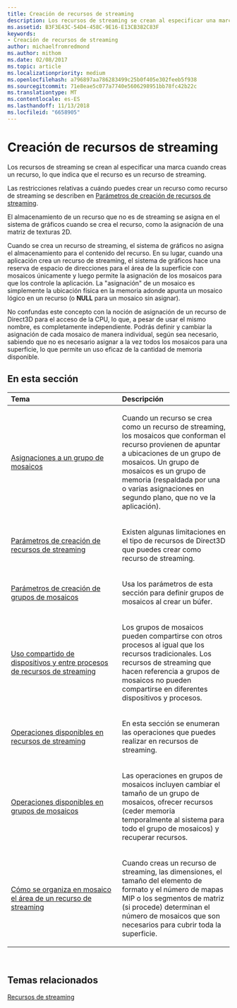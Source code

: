```yaml
---
title: Creación de recursos de streaming
description: Los recursos de streaming se crean al especificar una marca cuando creas un recurso, lo que indica que el recurso es un recurso de streaming.
ms.assetid: B3F3E43C-54D4-458C-9E16-E13CB382C83F
keywords:
- Creación de recursos de streaming
author: michaelfromredmond
ms.author: mithom
ms.date: 02/08/2017
ms.topic: article
ms.localizationpriority: medium
ms.openlocfilehash: a796897aa786283499c25b0f405e302feeb5f938
ms.sourcegitcommit: 71e8eae5c077a7740e5606298951bb78fc42b22c
ms.translationtype: MT
ms.contentlocale: es-ES
ms.lasthandoff: 11/13/2018
ms.locfileid: "6658905"
---
```

# <a name="creating-streaming-resources"></a>Creación de recursos de streaming


Los recursos de streaming se crean al especificar una marca cuando creas un recurso, lo que indica que el recurso es un recurso de streaming.

Las restricciones relativas a cuándo puedes crear un recurso como recurso de streaming se describen en [Parámetros de creación de recursos de streaming](streaming-resource-creation-parameters.md).

El almacenamiento de un recurso que no es de streaming se asigna en el sistema de gráficos cuando se crea el recurso, como la asignación de una matriz de texturas 2D.

Cuando se crea un recurso de streaming, el sistema de gráficos no asigna el almacenamiento para el contenido del recurso. En su lugar, cuando una aplicación crea un recurso de streaming, el sistema de gráficos hace una reserva de espacio de direcciones para el área de la superficie con mosaicos únicamente y luego permite la asignación de los mosaicos para que los controle la aplicación. La "asignación" de un mosaico es simplemente la ubicación física en la memoria adonde apunta un mosaico lógico en un recurso (o **NULL** para un mosaico sin asignar).

No confundas este concepto con la noción de asignación de un recurso de Direct3D para el acceso de la CPU, lo que, a pesar de usar el mismo nombre, es completamente independiente. Podrás definir y cambiar la asignación de cada mosaico de manera individual, según sea necesario, sabiendo que no es necesario asignar a la vez todos los mosaicos para una superficie, lo que permite un uso eficaz de la cantidad de memoria disponible.

## <a name="span-idin-this-sectionspanin-this-section"></a><span id="in-this-section"></span>En esta sección


<table>
<colgroup>
<col width="50%" />
<col width="50%" />
</colgroup>
<thead>
<tr class="header">
<th align="left">Tema</th>
<th align="left">Descripción</th>
</tr>
</thead>
<tbody>
<tr class="odd">
<td align="left"><p><a href="mappings-are-into-a-tile-pool.md">Asignaciones a un grupo de mosaicos</a></p></td>
<td align="left"><p>Cuando un recurso se crea como un recurso de streaming, los mosaicos que conforman el recurso provienen de apuntar a ubicaciones de un grupo de mosaicos. Un grupo de mosaicos es un grupo de memoria (respaldada por una o varias asignaciones en segundo plano, que no ve la aplicación).</p></td>
</tr>
<tr class="even">
<td align="left"><p><a href="streaming-resource-creation-parameters.md">Parámetros de creación de recursos de streaming</a></p></td>
<td align="left"><p>Existen algunas limitaciones en el tipo de recursos de Direct3D que puedes crear como recurso de streaming.</p></td>
</tr>
<tr class="odd">
<td align="left"><p><a href="tile-pool-creation-parameters.md">Parámetros de creación de grupos de mosaicos</a></p></td>
<td align="left"><p>Usa los parámetros de esta sección para definir grupos de mosaicos al crear un búfer.</p></td>
</tr>
<tr class="even">
<td align="left"><p><a href="streaming-resource-cross-process-and-device-sharing.md">Uso compartido de dispositivos y entre procesos de recursos de streaming</a></p></td>
<td align="left"><p>Los grupos de mosaicos pueden compartirse con otros procesos al igual que los recursos tradicionales. Los recursos de streaming que hacen referencia a grupos de mosaicos no pueden compartirse en diferentes dispositivos y procesos.</p></td>
</tr>
<tr class="odd">
<td align="left"><p><a href="operations-available-on-streaming-resources.md">Operaciones disponibles en recursos de streaming</a></p></td>
<td align="left"><p>En esta sección se enumeran las operaciones que puedes realizar en recursos de streaming.</p></td>
</tr>
<tr class="even">
<td align="left"><p><a href="operations-available-on-tile-pools.md">Operaciones disponibles en grupos de mosaicos</a></p></td>
<td align="left"><p>Las operaciones en grupos de mosaicos incluyen cambiar el tamaño de un grupo de mosaicos, ofrecer recursos (ceder memoria temporalmente al sistema para todo el grupo de mosaicos) y recuperar recursos.</p></td>
</tr>
<tr class="odd">
<td align="left"><p><a href="how-a-streaming-resource-s-area-is-tiled.md">Cómo se organiza en mosaico el área de un recurso de streaming</a></p></td>
<td align="left"><p>Cuando creas un recurso de streaming, las dimensiones, el tamaño del elemento de formato y el número de mapas MIP o los segmentos de matriz (si procede) determinan el número de mosaicos que son necesarios para cubrir toda la superficie.</p></td>
</tr>
</tbody>
</table>

 

## <a name="span-idrelated-topicsspanrelated-topics"></a><span id="related-topics"></span>Temas relacionados


[Recursos de streaming](streaming-resources.md)

 

 




